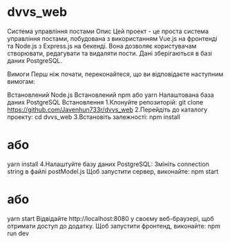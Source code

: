 # dvvs_web
Система управління постами
Опис
Цей проект - це проста система управління постами, побудована з використанням Vue.js на фронтенді та Node.js з Express.js на бекенді. Вона дозволяє користувачам створювати, редагувати та видаляти пости. Дані зберігаються в базі даних PostgreSQL.

Вимоги
Перш ніж почати, переконайтеся, що ви відповідаєте наступним вимогам:

Встановлений Node.js
Встановлений npm або yarn
Налаштована база даних PostgreSQL
Встановлення
1.Клонуйте репозиторій:
git clone https://github.com/Javenhun733r/dvvs_web
2.Перейдіть до каталогу проекту:
cd dvvs_web
3.Встановіть залежності:
npm install
# або
yarn install
4.Налаштуйте базу даних PostgreSQL:
Змініть connection string в файлі postModel.js
Щоб запустити сервер, виконайте:
npm start
# або
yarn start
Відвідайте http://localhost:8080 у своєму веб-браузері, щоб отримати доступ до додатку.
Щоб запустити фронтенд, виконайте:
npm run dev
